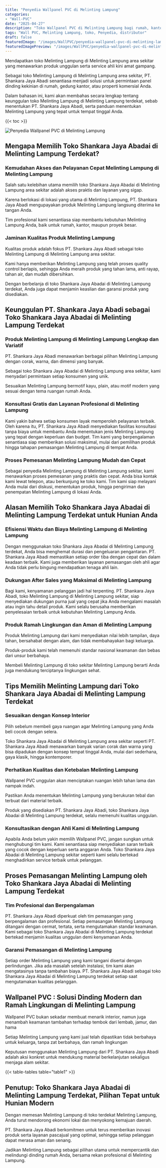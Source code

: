 ```yaml
---
title: "Penyedia Wallpanel PVC di Melinting Lampung"
categories:
- "Wall-PVC"
date: "2025-04-27"
description: "Toko Wallpanel PVC di Melinting Lampung bagi rumah, kantor, serta gerai. Produk terbaik, pilihan motif, variasi warna menarik, beserta servis penempatan oleh tenaga ahli ahli dan garansi resmi!|Layanan penjualan Wallpanel PVC di Melinting Lampung bagi keperluan hunian, office, maupun ritel, dengan material terbaik dan instalasi oleh tim profesional serta kepastian resmi.|Solusi Wallpanel PVC di Melinting Lampung yang terbukti bagi tempat tinggal, kantor, serta ritel, dengan panel berkualitas dan pemasangan ditangani oleh tenaga ahli ahli dan kepastian resmi.|Penyediaan Wallpanel PVC di Melinting Lampung untuk hunian, perkantoran, serta toko, dengan produk terbaik dan instalasi ditangani oleh tenaga ahli ahli, disertai dengan jaminan resmi.}"
tags: "Wall PVC, Melinting Lampung, toko, Penyedia, distributor"
draft: false
featuredImage: "/images/WallPVC/penyedia-wallpanel-pvc-di-melinting-lampung.png"
featuredImagePreview: "/images/WallPVC/penyedia-wallpanel-pvc-di-melinting-lampung.png"
---
```


Mendapatkan toko Melinting Lampung di Melinting Lampung area sekitar yang menawarkan produk unggulan serta service ahli kini amat gampang.

Sebagai toko Melinting Lampung di Melinting Lampung area sekitar, PT. Shankara Jaya Abadi senantiasa menjadi solusi untuk permintaan panel dinding kekinian di rumah, gedung kantor, atau properti komersial Anda.

Dalam bahasan ini, kami akan membahas secara lengkap tentang keunggulan toko Melinting Lampung di Melinting Lampung terdekat, sebab menentukan PT. Shankara Jaya Abadi, serta panduan menentukan Melinting Lampung yang tepat untuk tempat tinggal Anda.

{{< toc >}}

![Penyedia Wallpanel PVC di Melinting Lampung](/images/Wall-PVC/Penyedia-Wallpanel-PVC-di-Melinting-Lampung.png)

## Mengapa Memilih Toko Shankara Jaya Abadai di Melinting Lampung Terdekat?

### Kemudahan Akses dan Pelayanan Cepat Melinting Lampung di Melinting Lampung

Salah satu kelebihan utama memilih toko Shankara Jaya Abadai di Melinting Lampung area sekitar adalah akses praktis dan layanan yang sigap.

Karena berlokasi di lokasi yang utama di Melinting Lampung, PT. Shankara Jaya Abadi mengupayakan produk Melinting Lampung langsung diterima ke tangan Anda.

Tim profesional kami senantiasa siap membantu kebutuhan Melinting Lampung Anda, baik untuk rumah, kantor, maupun proyek besar.

### Jaminan Kualitas Produk Melinting Lampung

Kualitas produk adalah fokus PT. Shankara Jaya Abadi sebagai toko Melinting Lampung di Melinting Lampung area sekitar.

Kami hanya memberikan Melinting Lampung yang telah proses quality control berlapis, sehingga Anda meraih produk yang tahan lama, anti rayap, tahan air, dan mudah dibersihkan.

Dengan berbelanja di toko Shankara Jaya Abadai di Melinting Lampung terdekat, Anda juga dapat menjamin keaslian dan garansi produk yang disediakan.

## Keunggulan PT. Shankara Jaya Abadi sebagai Toko Shankara Jaya Abadai di Melinting Lampung Terdekat

### Produk Melinting Lampung di Melinting Lampung Lengkap dan Variatif

PT. Shankara Jaya Abadi menawarkan berbagai pilihan Melinting Lampung dengan corak, warna, dan dimensi yang banyak.

Sebagai toko Shankara Jaya Abadai di Melinting Lampung area sekitar, kami menyadari permintaan setiap konsumen yang unik.

Sesuaikan Melinting Lampung bermotif kayu, plain, atau motif modern yang sesuai dengan tema ruangan rumah Anda.

### Konsultasi Gratis dan Layanan Profesional di Melinting Lampung

Kami yakin bahwa setiap konsumen layak memperoleh pelayanan terbaik. Oleh karena itu, PT. Shankara Jaya Abadi menyediakan fasilitas konsultasi tanpa biaya untuk membantu Anda menentukan jenis Melinting Lampung yang tepat dengan keperluan dan budget. Tim kami yang berpengalaman senantiasa siap memberikan solusi maksimal, mulai dari pemilihan produk hingga tahapan pemasangan Melinting Lampung di tempat Anda.

### Proses Pemesanan Melinting Lampung Mudah dan Cepat

Sebagai penyedia Melinting Lampung di Melinting Lampung sekitar, kami menawarkan proses pemesanan yang praktis dan cepat. Anda bisa kontak kami lewat telepon, atau berkunjung ke toko kami. Tim kami siap melayani Anda mulai dari diskusi, menentukan produk, hingga pengiriman dan penempatan Melinting Lampung di lokasi Anda.

## Alasan Memilih Toko Shankara Jaya Abadai di Melinting Lampung Terdekat untuk Hunian Anda

### Efisiensi Waktu dan Biaya Melinting Lampung di Melinting Lampung

Dengan menggunakan toko Shankara Jaya Abadai di Melinting Lampung terdekat, Anda bisa menghemat durasi dan pengeluaran pengantaran. PT. Shankara Jaya Abadi memastikan setiap order tiba dengan cepat dan dalam keadaan terbaik. Kami juga memberikan layanan pemasangan oleh ahli agar Anda tidak perlu bingung mendapatkan tenaga ahli lain.

### Dukungan After Sales yang Maksimal di Melinting Lampung

Bagi kami, kenyamanan pelanggan jadi hal terpenting. PT. Shankara Jaya Abadi, toko Melinting Lampung di Melinting Lampung sekitar, siap menyediakan dukungan purna jual yang cepat jika Anda mengalami masalah atau ingin tahu detail produk. Kami selalu berusaha memberikan penyelesaian terbaik untuk kebutuhan Melinting Lampung Anda.

### Produk Ramah Lingkungan dan Aman di Melinting Lampung

Produk Melinting Lampung dari kami menyediakan nilai lebih tampilan, daya tahan, bersahabat dengan alam, dan tidak membahayakan bagi keluarga.

Produk-produk kami telah memenuhi standar nasional keamanan dan bebas dari unsur berbahaya.

Membeli Melinting Lampung di toko sekitar Melinting Lampung berarti Anda juga mendukung terciptanya lingkungan sehat.

## Tips Memilih Melinting Lampung dari Toko Shankara Jaya Abadai di Melinting Lampung Terdekat

### Sesuaikan dengan Konsep Interior 

Pilih sebelum membeli gaya ruangan agar Melinting Lampung yang Anda beli cocok dengan selera.

Toko Shankara Jaya Abadai di Melinting Lampung area sekitar seperti PT. Shankara Jaya Abadi menawarkan banyak varian corak dan warna yang bisa dipadukan dengan konsep tempat tinggal Anda, mulai dari sederhana, gaya klasik, hingga kontemporer.

### Perhatikan Kualitas dan Ketebalan Melinting Lampung

 Wallpanel PVC  unggulan akan menciptakan ruangan lebih tahan lama dan nampak indah.

Pastikan Anda menentukan Melinting Lampung yang berukuran tebal dan terbuat dari material terbaik.

Produk yang disediakan PT. Shankara Jaya Abadi, toko Shankara Jaya Abadai di Melinting Lampung terdekat, selalu memenuhi kualitas unggulan.

### Konsultasikan dengan Ahli Kami di Melinting Lampung

Apabila Anda belum yakin memilih Wallpanel PVC, jangan sungkan untuk menghubungi tim kami. Kami senantiasa siap menyediakan saran terbaik yang cocok dengan keperluan serta anggaran Anda. Toko Shankara Jaya Abadai di Melinting Lampung sekitar seperti kami selalu bertekad menghadirkan service terbaik untuk pelanggan.

## Proses Pemasangan Melinting Lampung oleh Toko Shankara Jaya Abadai di Melinting Lampung Terdekat

### Tim Profesional dan Berpengalaman

PT. Shankara Jaya Abadi diperkuat oleh tim pemasangan yang berpengalaman dan profesional. Setiap pemasangan Melinting Lampung ditangani dengan cermat, tertata, serta mengutamakan standar keamanan. Kami sebagai toko Shankara Jaya Abadai di Melinting Lampung terdekat bertekad menjamin kualitas unggulan demi kenyamanan Anda.

### Garansi Pemasangan di Melinting Lampung

Setiap order Melinting Lampung yang kami tangani disertai dengan perlindungan. Jika ada masalah setelah instalasi, tim kami akan mengatasinya tanpa tambahan biaya. PT. Shankara Jaya Abadi sebagai toko Shankara Jaya Abadai di Melinting Lampung terdekat setiap saat mengutamakan kualitas pelanggan.

##  Wallpanel PVC : Solusi Dinding Modern dan Ramah Lingkungan di Melinting Lampung

 Wallpanel PVC  bukan sekadar membuat menarik interior, namun juga menambah keamanan tambahan terhadap tembok dari lembab, jamur, dan hama

Setiap Melinting Lampung yang kami jual telah dipastikan tidak berbahaya untuk keluarga, tanpa zat berbahaya, dan ramah lingkungan

Keputusan menggunakan Melinting Lampung dari PT. Shankara Jaya Abadi adalah aksi konkret untuk mendukung material berkelanjutan sekaligus menjaga alam sekitar.

{{< table-tables table="table1" >}}

## Penutup: Toko Shankara Jaya Abadai di Melinting Lampung Terdekat, Pilihan Tepat untuk Hunian Modern

Dengan memesan Melinting Lampung di toko terdekat Melinting Lampung, Anda turut mendorong ekonomi lokal dan menyokong kemajuan daerah.

PT. Shankara Jaya Abadi berkomitmen untuk terus memberikan inovasi produk serta layanan pascajual yang optimal, sehingga setiap pelanggan dapat merasa aman dan senang.

Jadikan Melinting Lampung sebagai pilihan utama untuk mempercantik dan melindungi dinding rumah Anda, bersama rekan profesional di Melinting Lampung.
